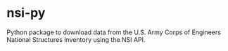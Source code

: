 # nsi-py
Python package to download data from the U.S. Army Corps of Engineers National Structures Inventory using the NSI API.